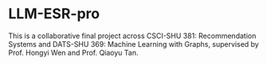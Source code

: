 # LLM-ESR-pro
This is a collaborative final project across CSCI-SHU 381: Recommendation Systems and DATS-SHU 369: Machine Learning with Graphs, supervised by Prof. Hongyi Wen and Prof. Qiaoyu Tan. 
